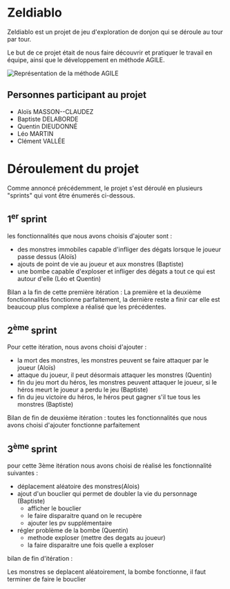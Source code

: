 # Zeldiablo
Zeldiablo est un projet de jeu d'exploration de donjon qui se déroule au tour par tour.

Le but de ce projet était de nous faire découvrir et pratiquer le travail en équipe,
ainsi que le développement en méthode AGILE.

![Représentation de la méthode AGILE](https://cdn.edi-static.fr/image/upload/c_scale,f_auto,h_564,q_auto/v1/Img/FICHEPRATIQUE/2020/11/354321/Les-raisons-utiliser-methodes-Agile-entreprise-LE.jpg)

## Personnes participant au projet
- Aloïs MASSON--CLAUDEZ
- Baptiste DELABORDE
- Quentin DIEUDONNÉ
- Léo MARTIN
- Clément VALLÉE

# Déroulement du projet

Comme annoncé précédemment, le projet s'est déroulé en plusieurs "sprints"
qui vont être énumerés ci-dessous.

## 1<sup>er</sup> sprint

les fonctionnalités que nous avons choisis d'ajouter sont :

- des monstres immobiles capable d'infliger des dégats lorsque le joueur passe dessus (Aloïs)
- ajouts de point de vie au joueur et aux monstres (Baptiste)
- une bombe capable d'exploser et infliger des dégats a tout ce qui est autour d'elle (Léo et Quentin)

Bilan a la fin de cette première itération :
La première et la deuxième fonctionnalités fonctionne parfaitement, la dernière reste a finir
car elle est beaucoup plus complexe a réalisé que les précédentes.

## 2<sup>ème</sup> sprint

Pour cette itération, nous avons choisi d'ajouter :

- la mort des monstres, les monstres peuvent se faire attaquer par le joueur (Aloïs)
- attaque du joueur, il peut désormais attaquer les monstres (Quentin)
- fin du jeu mort du héros, les monstres peuvent attaquer le joueur, si le héros meurt le joueur a perdu le jeu (Baptiste)
- fin du jeu victoire du héros, le héros peut gagner s'il tue tous les monstres (Baptiste)

Bilan de fin de deuxième itération :
toutes les fonctionnalités que nous avons choisi d'ajouter fonctionne parfaitement

## 3<sup>ème</sup> sprint

pour cette 3ème itération nous avons choisi de réalisé les fonctionnalité suivantes :

- déplacement aléatoire des monstres(Alois)
- ajout d'un bouclier qui permet de doubler la vie du personnage (Baptiste)
  - afficher le bouclier
  - le faire disparaitre quand on le recupère
  - ajouter les pv supplémentaire
- régler problème de la bombe (Quentin)
  - methode exploser (mettre des degats au joueur)
  - la faire disparaitre une fois quelle a exploser

bilan de fin d'itération :

Les monstres se deplacent aléatoirement, la bombe fonctionne,
il faut terminer de faire le bouclier

